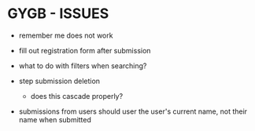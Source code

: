 # GYGB - ISSUES

- remember me does not work

- fill out registration form after submission
	
- what to do with filters when searching?

- step submission deletion
	
  - does this cascade properly?

- submissions from users should user the user's current name, not their name when submitted